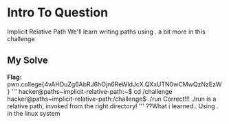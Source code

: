 # Intro To Question
Implicit Relative Path
We'll learn writing paths using . a bit more in this challenge
## My Solve
**Flag:**
pwn.college{4vAHDuZg6AbRJ6hOjn6ReWldJcX.QXxUTN0wCMwQzNzEzW}
'''
hacker@paths~implicit-relative-path:~$ cd /challenge
hacker@paths~implicit-relative-path:/challenge$ ./run
Correct!!!
./run is a relative path, invoked from the right directory!
'''
??What i learned..
Using . in the linux system 



